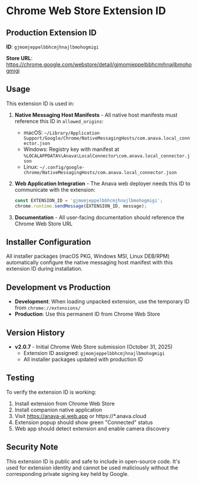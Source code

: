 # Chrome Web Store Extension ID

## Production Extension ID

**ID**: `gjmomjeppelbbhcmjhnajlbmohogmigi`

**Store URL**: https://chrome.google.com/webstore/detail/gjmomjeppelbbhcmjhnajlbmohogmigi

## Usage

This extension ID is used in:

1. **Native Messaging Host Manifests** - All native host manifests must reference this ID in `allowed_origins`:
   - macOS: `~/Library/Application Support/Google/Chrome/NativeMessagingHosts/com.anava.local_connector.json`
   - Windows: Registry key with manifest at `%LOCALAPPDATA%\Anava\LocalConnector\com.anava.local_connector.json`
   - Linux: `~/.config/google-chrome/NativeMessagingHosts/com.anava.local_connector.json`

2. **Web Application Integration** - The Anava web deployer needs this ID to communicate with the extension:
   ```javascript
   const EXTENSION_ID = 'gjmomjeppelbbhcmjhnajlbmohogmigi';
   chrome.runtime.sendMessage(EXTENSION_ID, message);
   ```

3. **Documentation** - All user-facing documentation should reference the Chrome Web Store URL

## Installer Configuration

All installer packages (macOS PKG, Windows MSI, Linux DEB/RPM) automatically configure the native messaging host manifest with this extension ID during installation.

## Development vs Production

- **Development**: When loading unpacked extension, use the temporary ID from `chrome://extensions/`
- **Production**: Use this permanent ID from Chrome Web Store

## Version History

- **v2.0.7** - Initial Chrome Web Store submission (October 31, 2025)
  - Extension ID assigned: `gjmomjeppelbbhcmjhnajlbmohogmigi`
  - All installer packages updated with production ID

## Testing

To verify the extension ID is working:

1. Install extension from Chrome Web Store
2. Install companion native application
3. Visit https://anava-ai.web.app or https://*.anava.cloud
4. Extension popup should show green "Connected" status
5. Web app should detect extension and enable camera discovery

## Security Note

This extension ID is public and safe to include in open-source code. It's used for extension identity and cannot be used maliciously without the corresponding private signing key held by Google.
